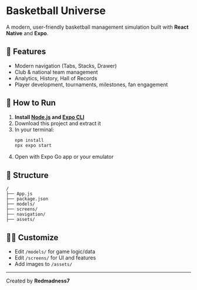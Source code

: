 # Basketball Universe

A modern, user-friendly basketball management simulation built with **React Native** and **Expo**.

## 🚀 Features

- Modern navigation (Tabs, Stacks, Drawer)
- Club & national team management
- Analytics, History, Hall of Records
- Player development, tournaments, milestones, fan engagement

## 📱 How to Run

1. **Install [Node.js](https://nodejs.org/) and [Expo CLI](https://docs.expo.dev/get-started/installation/)**
2. Download this project and extract it
3. In your terminal:
    ```bash
    npm install
    npx expo start
    ```
4. Open with Expo Go app or your emulator

## 📂 Structure

```
/
├── App.js
├── package.json
├── models/
├── screens/
├── navigation/
├── assets/
```

## 🧑‍💻 Customize

- Edit `/models/` for game logic/data
- Edit `/screens/` for UI and features
- Add images to `/assets/`

---

Created by **Redmadness7**